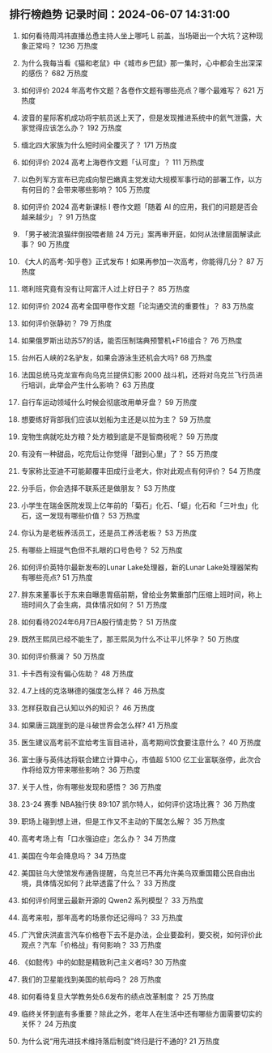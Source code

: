 
## 排行榜趋势 记录时间：2024-06-07 14:31:00
  
  1. 如何看待周鸿祎直播怂恿主持人坐上哪吒 L 前盖，当场砸出一个大坑？这种现象正常吗？ 1236 万热度
    
  2. 为什么我每当看《猫和老鼠》中《城市乡巴鼠》那一集时，心中都会生出深深的感伤？ 682 万热度
    
  3. 如何评价 2024 年高考作文题？各卷作文题有哪些亮点？哪个最难写？ 621 万热度
    
  4. 波音的星际客机成功将宇航员送上天了，但是发现推进系统中的氦气泄露，大家觉得应该怎么办？ 192 万热度
    
  5. 缅北四大家族为什么短时间全覆灭了？ 171 万热度
    
  6. 如何评价 2024 高考上海卷作文题「认可度」？ 111 万热度
    
  7. 以色列军方宣布已完成向黎巴嫩真主党发动大规模军事行动的部署工作，以方有何目的？会带来哪些影响？ 105 万热度
    
  8. 如何评价 2024 高考新课标 I 卷作文题「随着 AI 的应用，我们的问题是否会越来越少」？ 91 万热度
    
  9. 「男子被流浪猫绊倒投喂者赔 24 万元」案再审开庭，如何从法律层面解读此事？ 90 万热度
    
  10. 《大人的高考-知乎卷》正式发布！如果再参加一次高考，你能得几分？ 87 万热度
    
  11. 塔利班究竟有没有让阿富汗人过上好日子？ 85 万热度
    
  12. 如何评价 2024 高考全国甲卷作文题「论沟通交流的重要性」？ 83 万热度
    
  13. 如何评价张静初？ 79 万热度
    
  14. 如果俄罗斯出动苏57的话，能否压制瑞典预警机+F16组合？ 76 万热度
    
  15. 台州石人峡的2名驴友，如果会游泳生还机会大吗? 68 万热度
    
  16. 法国总统马克龙宣布向乌克兰提供幻影 2000 战斗机，还将对乌克兰飞行员进行培训，此举会产生什么影响？ 63 万热度
    
  17. 自行车运动领域什么时候会彻底改用单牙盘？ 59 万热度
    
  18. 想要练好背部我们应该以划船为主还是以拉为主？ 59 万热度
    
  19. 宠物生病就吃处方粮？处方粮到底是不是智商税呢？ 59 万热度
    
  20. 有没有一种甜品，吃完后让你觉得「甜到心里」了？ 55 万热度
    
  21. 专家称比亚迪不可能颠覆丰田成行业老大，你对此观点有何评价？ 54 万热度
    
  22. 分手后，你会选择不联系还是做朋友？ 53 万热度
    
  23. 小学生在瑞金医院发现上亿年前的「菊石」化石、「䗴」化石和「三叶虫」化石，这一发现有哪些价值？ 53 万热度
    
  24. 你认为是老板养活员工，还是员工养活老板？ 53 万热度
    
  25. 有哪些上班提气色但不扎眼的口号色号？ 52 万热度
    
  26. 如何评价英特尔最新发布的Lunar Lake处理器，新的Lunar Lake处理器架构有哪些亮点? 51 万热度
    
  27. 胖东来董事长于东来自曝患胃癌前期，曾给业务繁重部门压缩上班时间，称上班时间久了会生病，具体情况如何？ 51 万热度
    
  28. 如何看待2024年6月7日A股行情走势？ 51 万热度
    
  29. 既然王熙凤已经不能生了，那王熙凤为什么不让平儿怀孕？ 50 万热度
    
  30. 如何评价蔡澜？ 50 万热度
    
  31. 卡卡西有没有偏心佐助？ 48 万热度
    
  32. 4.7上线的克洛琳德的强度怎么样？ 46 万热度
    
  33. 怎样获取自己认知以外的知识？ 46 万热度
    
  34. 如果唐三跳崖到的是斗破世界会怎么样? 41 万热度
    
  35. 医生建议高考前不宜给考生盲目进补，高考期间饮食要注意什么？ 40 万热度
    
  36. 富士康与英伟达将联合建立计算中心，市值超 5100 亿工业富联涨停，此次合作将给双方带来哪些影响？ 36 万热度
    
  37. 关于人性，你有哪些发现和感悟？ 36 万热度
    
  38. 23-24 赛季 NBA独行侠 89:107 凯尔特人，如何评价这场比赛？ 36 万热度
    
  39. 职场上碰到想上进，但是工作又不主动的下属怎么解？ 35 万热度
    
  40. 高考考场上有「口水强迫症」怎么办？ 34 万热度
    
  41. 美国在今年会降息吗？ 34 万热度
    
  42. 美国驻乌大使馆发布通告提醒，乌克兰已不再允许美乌双重国籍公民自由出境，具体情况如何？此举透露了什么？ 33 万热度
    
  43. 如何评价阿里云最新开源的 Qwen2 系列模型？ 33 万热度
    
  44. 高考来啦，那年高考的场景你还记得吗？ 33 万热度
    
  45. 广汽曾庆洪直言汽车价格卷下去不是办法，企业要盈利，要交税，如何评价此观点？汽车「价格战」有何影响？ 33 万热度
    
  46. 《如懿传》中的如懿是精致利己主义者吗? 30 万热度
    
  47. 我们的卫星能找到美国的航母吗？ 28 万热度
    
  48. 如何看待复旦大学教务处6.6发布的绩点改革制度？ 25 万热度
    
  49. 临终关怀到底有多重要？除此之外，老年人在生活中还有哪些方面需要切实的关怀？ 24 万热度
    
  50. 为什么说“用先进技术维持落后制度”终归是行不通的? 21 万热度
    